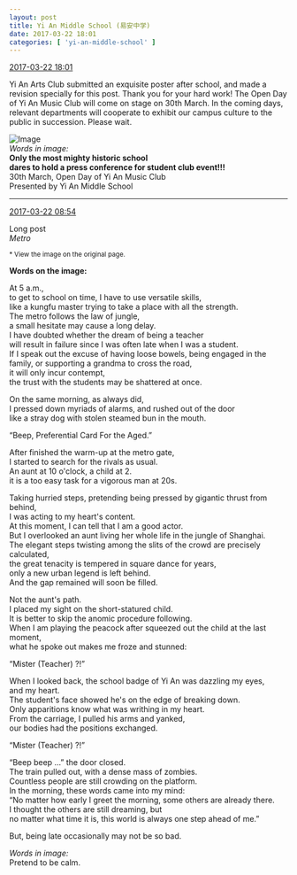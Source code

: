 ```yaml
---
layout: post
title: Yi An Middle School (易安中学)
date: 2017-03-22 18:01
categories: [ 'yi-an-middle-school' ]
---
```


<div class="weibo-info">
  <a href="http://weibo.com/6074218720/EAVScrX10">2017-03-22 18:01</a>
</div>

Yi An Arts Club submitted an exquisite poster after school, and made a revision specially for this post. Thank you for your hard work! The Open Day of Yi An Music Club will come on stage on 30th March. In the coming days, relevant departments will cooperate to exhibit our campus culture to the public in succession. Please wait.

<!-- more -->

![Image](https://wx2.sinaimg.cn/mw690/006D4NLGgy1fdvruz8z7wj31hc0p0nbv.jpg)  
*Words in image:*  
**Only the most mighty historic school**  
**dares to hold a press conference for student club event!!!**  
30th March, Open Day of Yi An Music Club  
Presented by Yi An Middle School

---

<div class="weibo-info">
  <a href="http://weibo.com/6074218720/EAVScrX10">2017-03-22 08:54</a>
</div>

Long post  
*Metro*

<small>* View the image on the original page.</small>

**Words on the image:**

At 5 a.m.,  
to get to school on time, I have to use versatile skills,  
like a kungfu master trying to take a place with all the strength.  
The metro follows the law of jungle,  
a small hesitate may cause a long delay.  
I have doubted whether the dream of being a teacher  
will result in failure since I was often late when I was a student.  
If I speak out the excuse of having loose bowels, being engaged in the family, or supporting a grandma to cross the road,  
it will only incur contempt,  
the trust with the students may be shattered at once.

On the same morning, as always did,  
I pressed down myriads of alarms, and rushed out of the door  
like a stray dog with stolen steamed bun in the mouth.

“Beep, Preferential Card For the Aged.”

After finished the warm-up at the metro gate,  
I started to search for the rivals as usual.  
An aunt at 10 o'clock, a child at 2.  
it is a too easy task for a vigorous man at 20s.

Taking hurried steps, pretending being pressed by gigantic thrust from behind,  
I was acting to my heart's content.  
At this moment, I can tell that I am a good actor.  
But I overlooked an aunt living her whole life in the jungle of Shanghai.  
The elegant steps twisting among the slits of the crowd are precisely calculated,  
the great tenacity is tempered in square dance for years,  
only a new urban legend is left behind.  
And the gap remained will soon be filled.

Not the aunt's path.  
I placed my sight on the short-statured child.  
It is better to skip the anomic procedure following.  
When I am playing the peacock after squeezed out the child at the last moment,  
what he spoke out makes me froze and stunned:

“Mister (Teacher) ?!”

When I looked back, the school badge of Yi An was dazzling my eyes,  
and my heart.  
The student's face showed he's on the edge of breaking down.  
Only apparitions know what was writhing in my heart.  
From the carriage, I pulled his arms and yanked,  
our bodies had the positions exchanged.

“Mister (Teacher) ?!”

“Beep beep …” the door closed.  
The train pulled out, with a dense mass of zombies.  
Countless people are still crowding on the platform.  
In the morning, these words came into my mind:  
“No matter how early I greet the morning, some others are already there.  
I thought the others are still dreaming, but  
no matter what time it is, this world is always one step ahead of me.”

But, being late occasionally may not be so bad.

*Words in image:*  
Pretend to be calm.
